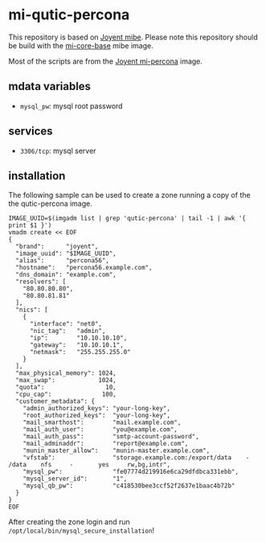 # mi-qutic-percona

This repository is based on [Joyent mibe](https://github.com/joyent/mibe). Please note this repository should be build with the [mi-core-base](https://github.com/skylime/mi-core-base) mibe image.

Most of the scripts are from the [Joyent mi-percona](https://github.com/joyent/mi-percona) image.

## mdata variables

- `mysql_pw`: mysql root password

## services

- `3306/tcp`: mysql server

## installation

The following sample can be used to create a zone running a copy of the the qutic-percona image.

```
IMAGE_UUID=$(imgadm list | grep 'qutic-percona' | tail -1 | awk '{ print $1 }')
vmadm create << EOF
{
  "brand":      "joyent",
  "image_uuid": "$IMAGE_UUID",
  "alias":      "percona56",
  "hostname":   "percona56.example.com",
  "dns_domain": "example.com",
  "resolvers": [
    "80.80.80.80",
    "80.80.81.81"
  ],
  "nics": [
    {
      "interface": "net0",
      "nic_tag":   "admin",
      "ip":        "10.10.10.10",
      "gateway":   "10.10.10.1",
      "netmask":   "255.255.255.0"
    }
  ],
  "max_physical_memory": 1024,
  "max_swap":            1024,
  "quota":                 10,
  "cpu_cap":              100,
  "customer_metadata": {
    "admin_authorized_keys": "your-long-key",
    "root_authorized_keys":  "your-long-key",
    "mail_smarthost":        "mail.example.com",
    "mail_auth_user":        "you@example.com",
    "mail_auth_pass":        "smtp-account-password",
    "mail_adminaddr":        "report@example.com",
    "munin_master_allow":    "munin-master.example.com",
    "vfstab":                "storage.example.com:/export/data    -       /data    nfs     -       yes     rw,bg,intr",
    "mysql_pw":              "fe07774d219916e6ca29dfdbca331ebb",
    "mysql_server_id":       "1",
    "mysql_qb_pw":           "c418530bee3ccf52f2637e1baac4b72b"
  }
}
EOF
```

After creating the zone login and run `/opt/local/bin/mysql_secure_installation`!
